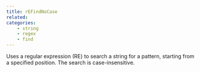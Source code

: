 ```yaml
---
title: rEFindNoCase
related:
categories:
    - string
    - regex
    - find
---
```


Uses a regular expression (RE) to search a string for a pattern,
         starting from a specified position. The search is
         case-insensitive.